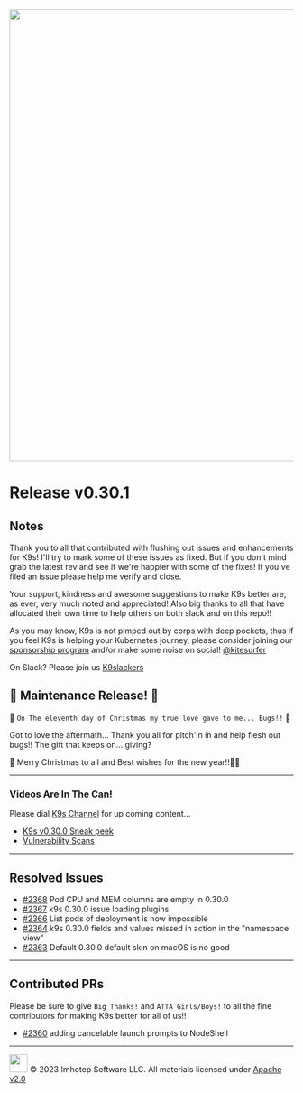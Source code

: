 <img src="https://raw.githubusercontent.com/Ya-hwon/k9s/master/assets/k9s-xmas.png" align="center" width="800" height="auto"/>

# Release v0.30.1

## Notes

Thank you to all that contributed with flushing out issues and enhancements for K9s!
I'll try to mark some of these issues as fixed. But if you don't mind grab the latest rev
and see if we're happier with some of the fixes!
If you've filed an issue please help me verify and close.

Your support, kindness and awesome suggestions to make K9s better are, as ever, very much noted and appreciated!
Also big thanks to all that have allocated their own time to help others on both slack and on this repo!!

As you may know, K9s is not pimped out by corps with deep pockets, thus if you feel K9s is helping your Kubernetes journey,
please consider joining our [sponsorship program](https://github.com/sponsors/derailed) and/or make some noise on social! [@kitesurfer](https://twitter.com/kitesurfer)

On Slack? Please join us [K9slackers](https://join.slack.com/t/k9sers/shared_invite/enQtOTA5MDEyNzI5MTU0LWQ1ZGI3MzliYzZhZWEyNzYxYzA3NjE0YTk1YmFmNzViZjIyNzhkZGI0MmJjYzhlNjdlMGJhYzE2ZGU1NjkyNTM)

## 🎄 Maintenance Release! 🎄

🎵 `On The eleventh day of Christmas my true love gave to me... Bugs!!` 🎵

Got to love the aftermath... Thank you all for pitch'in in and help flesh out bugs!! The gift that keeps on... giving?

🎅 Merry Christmas to all and Best wishes for the new year!!🧑‍🎄

---

### Videos Are In The Can!

Please dial [K9s Channel](https://www.youtube.com/channel/UC897uwPygni4QIjkPCpgjmw) for up coming content...

* [K9s v0.30.0 Sneak peek](https://youtu.be/mVBc1XneRJ4)
* [Vulnerability Scans](https://youtu.be/ULkl0MsaidU)

---

## Resolved Issues

* [#2368](https://github.com/Ya-hwon/k9s/issues/2368) Pod CPU and MEM columns are empty in 0.30.0
* [#2367](https://github.com/Ya-hwon/k9s/issues/2367) k9s 0.30.0 issue loading plugins
* [#2366](https://github.com/Ya-hwon/k9s/issues/2366) List pods of deployment is now impossible
* [#2364](https://github.com/Ya-hwon/k9s/issues/2364) k9s 0.30.0 fields and values missed in action in the "namespace view"
* [#2363](https://github.com/Ya-hwon/k9s/issues/2363) Default 0.30.0 default skin on macOS is no good

---

## Contributed PRs

Please be sure to give `Big Thanks!` and `ATTA Girls/Boys!` to all the fine contributors for making K9s better for all of us!!

* [#2360](https://github.com/Ya-hwon/k9s/pull/2360) adding cancelable launch prompts to NodeShell

---

<img src="https://raw.githubusercontent.com/Ya-hwon/k9s/master/assets/imhotep_logo.png" width="32" height="auto"/> © 2023 Imhotep Software LLC. All materials licensed under [Apache v2.0](http://www.apache.org/licenses/LICENSE-2.0)

